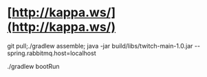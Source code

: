 
# [http://kappa.ws/](http://kappa.ws/)

git pull;./gradlew assemble; java -jar build/libs/twitch-main-1.0.jar --spring.rabbitmq.host=localhost

./gradlew bootRun
